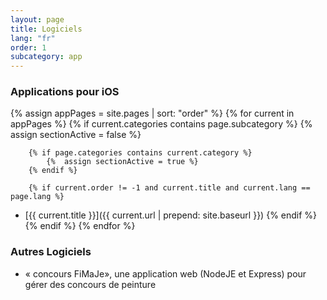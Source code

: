 ```yaml
---
layout: page
title: Logiciels
lang: "fr"
order: 1
subcategory: app
---
```


### Applications pour iOS

{% assign appPages = site.pages | sort: "order" %}
{% for current in appPages %}
    {% if current.categories contains page.subcategory %}
        {%  assign sectionActive = false %}

        {% if page.categories contains current.category %}
            {%  assign sectionActive = true %}
        {% endif %}

        {% if current.order != -1 and current.title and current.lang == page.lang %}
- [{{ current.title }}]({{ current.url | prepend: site.baseurl }})
        {% endif %}
    {% endif %}
{% endfor %}


### Autres Logiciels

- « concours FiMaJe», une application web (NodeJE et Express) pour gérer des
  concours de peinture

